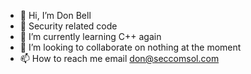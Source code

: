 - 👋 Hi, I’m Don Bell
- 👀 Security related code
- 🌱 I’m currently learning C++ again
- 💞️ I’m looking to collaborate on nothing at the moment
- 📫 How to reach me email don@seccomsol.com


<!---
seccomsol/seccomsol is a ✨ special ✨ repository because its `README.md` (this file) appears on your GitHub profile.
You can click the Preview link to take a look at your changes.
--->
